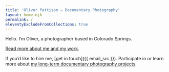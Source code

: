 ```yaml
---
title: 'Oliver Pattison – Documentary Photography'
layout: home.njk
permalink: /
eleventyExcludeFromCollections: true
---
```


Hello. I’m Oliver, a photographer based in Colorado Springs.

[Read more about me and my work](/about/).

If you’d like to hire me, [get in touch]({{ email_src }}). Participate in or learn more about [my long-term documentary photography projects](/stories/#projects).